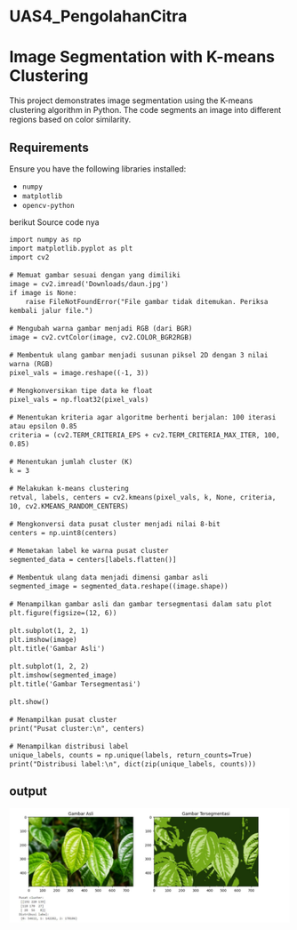 # UAS4_PengolahanCitra

# Image Segmentation with K-means Clustering

This project demonstrates image segmentation using the K-means clustering algorithm in Python. The code segments an image into different regions based on color similarity.

## Requirements

Ensure you have the following libraries installed:

- `numpy`
- `matplotlib`
- `opencv-python`

berikut Source code nya

```
import numpy as np
import matplotlib.pyplot as plt
import cv2

# Memuat gambar sesuai dengan yang dimiliki
image = cv2.imread('Downloads/daun.jpg')
if image is None:
    raise FileNotFoundError("File gambar tidak ditemukan. Periksa kembali jalur file.")

# Mengubah warna gambar menjadi RGB (dari BGR)
image = cv2.cvtColor(image, cv2.COLOR_BGR2RGB)

# Membentuk ulang gambar menjadi susunan piksel 2D dengan 3 nilai warna (RGB)
pixel_vals = image.reshape((-1, 3))

# Mengkonversikan tipe data ke float
pixel_vals = np.float32(pixel_vals)

# Menentukan kriteria agar algoritme berhenti berjalan: 100 iterasi atau epsilon 0.85
criteria = (cv2.TERM_CRITERIA_EPS + cv2.TERM_CRITERIA_MAX_ITER, 100, 0.85)

# Menentukan jumlah cluster (K)
k = 3

# Melakukan k-means clustering
retval, labels, centers = cv2.kmeans(pixel_vals, k, None, criteria, 10, cv2.KMEANS_RANDOM_CENTERS)

# Mengkonversi data pusat cluster menjadi nilai 8-bit
centers = np.uint8(centers)

# Memetakan label ke warna pusat cluster
segmented_data = centers[labels.flatten()]

# Membentuk ulang data menjadi dimensi gambar asli
segmented_image = segmented_data.reshape((image.shape))

# Menampilkan gambar asli dan gambar tersegmentasi dalam satu plot
plt.figure(figsize=(12, 6))

plt.subplot(1, 2, 1)
plt.imshow(image)
plt.title('Gambar Asli')

plt.subplot(1, 2, 2)
plt.imshow(segmented_image)
plt.title('Gambar Tersegmentasi')

plt.show()

# Menampilkan pusat cluster
print("Pusat cluster:\n", centers)

# Menampilkan distribusi label
unique_labels, counts = np.unique(labels, return_counts=True)
print("Distribusi label:\n", dict(zip(unique_labels, counts)))
```

## output

![img](img/daun.JPG)
